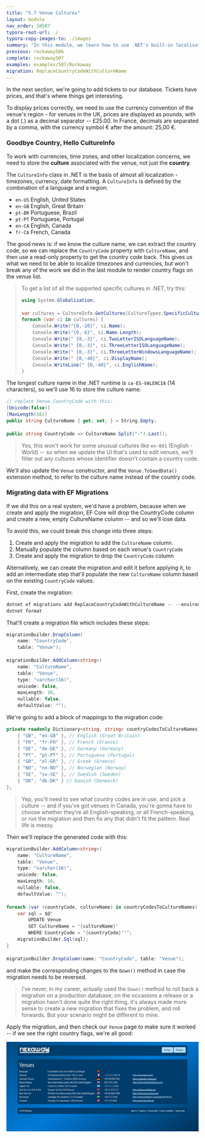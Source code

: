 ```yaml
---
title: "5.7 Venue Cultures"
layout: module
nav_order: 10507
typora-root-url: ./
typora-copy-images-to: ./images
summary: "In this module, we learn how to use .NET's built-in localisation support to format prices in local currency."
previous: rockaway506
complete: rockaway507
examples: examples/507/Rockaway
migration: ReplaceCountryCodeWithCultureName
---
```


In the next section, we're going to add tickets to our database. Tickets have prices, and that's where things get interesting.

To display prices correctly, we need to use the currency convention of the venue's region - for venues in the UK, prices are displayed as pounds, with a dot (.) as a decimal separator -- £25.00. In France, decimals are separated by a comma, with the currency symbol € after the amount: 25,00 €.

### Goodbye Country, Hello CultureInfo

To work with currencies, time zones, and other localization concerns, we need to store the **culture** associated with the venue, not just the **country**.

The `CultureInfo` class in .NET is the basis of almost all localization - timezones, currency, date formatting. A `CultureInfo` is defined by the combination of a language and a region:

* `en-US` English, United States
* `en-GB` English, Great Britain
* `pt-BR` Portuguese, Brazil
* `pt-PT` Portuguese, Portugal
* `en-CA` English, Canada
* `fr-CA` French, Canada

The good news is: if we know the culture name, we can extract the country code, so we can replace the `CountryCode` property with `CultureName`, and then use a read-only property to get the country code back. This gives us what we need to be able to localize timezones and currencies, but won't break any of the work we did in the last module to render country flags on the venue list.

> To get a list of all the supported specific cultures in .NET, try this:
>
> ```csharp
> using System.Globalization;
>
> var cultures = CultureInfo.GetCultures(CultureTypes.SpecificCultures).OrderBy(ci => ci.Name.Length);
> foreach (var ci in cultures) {
>     Console.Write("{0,-20}", ci.Name);
>     Console.Write("{0,-6}", ci.Name.Length);
>     Console.Write(" {0,-3}", ci.TwoLetterISOLanguageName);
>     Console.Write(" {0,-3}", ci.ThreeLetterISOLanguageName);
>     Console.Write(" {0,-3}", ci.ThreeLetterWindowsLanguageName);
>     Console.Write(" {0,-40}", ci.DisplayName);
>     Console.WriteLine(" {0,-40}", ci.EnglishName);
> }
> ```

The longest culture name in the .NET runtime is `ca-ES-VALENCIA` (14 characters), so we'll use 16 to store the culture name:

```csharp
// replace Venue.CountryCode with this:
[Unicode(false)]
[MaxLength(16)]
public string CultureName { get; set; } = String.Empty;

public string CountryCode => CultureName.Split("-").Last();
```

> Yes, this won't work for some unusual cultures like `en-001` (English - World) -- so when we update the UI that's used to edit venues, we'll filter out any cultures whose identifier doesn't contain a country code.

We'll also update the `Venue` constructor, and the `Venue.ToSeedData()` extension method, to refer to the culture name instead of the country code.

### Migrating data with EF Migrations

If we did this on a real system, we'd have a problem, because when we create and apply the migration, EF Core will drop the CountryCode column and create a new, empty CultureName column -- and so we'll lose data.

To avoid this, we could break this change into three steps:

1. Create and apply the migration to add the `CultureName` column.
2. Manually populate the column based on each venue's `CountryCode`
3. Create and apply the migration to drop the `CountryCode` column

Alternatively, we can create the migration and edit it before applying it, to add an intermediate step that'll populate the new `CultureName` column based on the existing `CountryCode` values.

First, create the migration:

```csharp
dotnet ef migrations add ReplaceCountryCodeWithCultureName -- --environment Staging
dotnet format
```

That'll create a migration file which includes these steps:

```csharp
migrationBuilder.DropColumn(
    name: "CountryCode",
    table: "Venue");

migrationBuilder.AddColumn<string>(
    name: "CultureName",
    table: "Venue",
    type: "varchar(16)",
    unicode: false,
    maxLength: 16,
    nullable: false,
    defaultValue: "");
```

We're going to add a block of mappings to the migration code:

```csharp
private readonly Dictionary<string, string> countryCodesToCultureNames = new() {
    { "GB", "en-GB" }, // English (Great Britain)
    { "FR", "fr-FR" }, // French (France)
    { "DE", "de-DE" }, // Germany (Germany)
    { "PT", "pt-PT" }, // Portuguese (Portugal)
    { "GR", "el-GR" }, // Greek (Greece)
    { "NO", "nn-NO" }, // Norwegian (Norway)
    { "SE", "sv-SE" }, // Swedish (Sweden)
    { "DK", "dk-DK" } // Danish (Denmark)
};
```

> Yep, you'll need to see what country codes are in use, and pick a culture -- and if you've got venues in Canada, you're gonna have to choose whether they're all English-speaking, or all French-speaking, or run the migration and then fix any that didn't fit the pattern. Real life is messy.

Then we'll replace the generated code with this:

```csharp
migrationBuilder.AddColumn<string>(
    name: "CultureName",
    table: "Venue",
    type: "varchar(16)",
    unicode: false,
    maxLength: 16,
    nullable: false,
    defaultValue: "");

foreach (var (countryCode, cultureName) in countryCodesToCultureNames) {
    var sql = $@"
        UPDATE Venue
        SET CultureName = '{cultureName}'
        WHERE CountryCode = '{countryCode}''";
    migrationBuilder.Sql(sql);
}

migrationBuilder.DropColumn(name: "CountryCode", table: "Venue");
```

and make the corresponding changes to the `Down()` method in case the migration needs to be reversed.

> I've never, in my career, actually used the `Down()` method to roll back a migration on a production database; on the occasions a release or a migration hasn't done quite the right thing, it's always made more sense to create a new migration that fixes the problem, and roll forwards. But your scenario might be different to mine.

Apply the migration, and then check our `Venue` page to make sure it worked -- if we see the right country flags, we're all good:

![image-20240122230803623](/images/image-20240122230803623.png)

